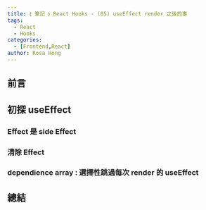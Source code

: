 ```yaml
---
title: ⟬ 筆記 ⟭ React Hooks - (05) useEffect render 之後的事
tags:
  - React
  - Hooks
categories:
  - [Frontend,React]
author: Rosa Hong
---
```

## 前言


## 初探 useEffect

### Effect 是 side Effect


### 清除 Effect

### dependience array : 選擇性跳過每次 render 的 useEffect


## 總結





